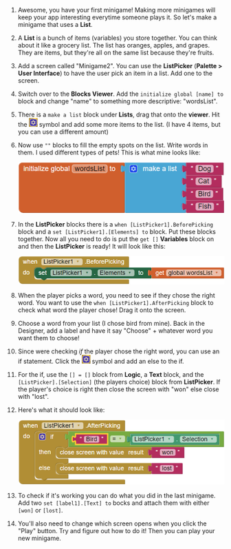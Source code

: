 1. Awesome, you have your first minigame! Making more minigames will keep your app interesting everytime someone plays it. So let's make a minigame that uses a **List**.

2. A **List** is a bunch of items (variables) you store together. You can think about it like a grocery list. The list has oranges, apples, and grapes. They are items, but they're all on the same list because they're fruits.

3. Add a screen called "Minigame2". You can use the **ListPicker** (**Palette > User Interface**) to have the user pick an item in a list. Add one to the screen.

4. Switch over to the **Blocks Viewer**. Add the `initialize global [name] to` block and change "name" to something more descriptive: "wordsList".

5. There is a `make a list` block under **Lists**, drag that onto the **viewer**. Hit the ![](/assets/symbol.png) symbol and add some more items to the list. (I have 4 items, but you can use a different amount)

6. Now use `""` blocks to fill the empty spots on the list. Write words in them. I used different types of pets! This is what mine looks like:

    ![](/assets/petList.png)

7. In the **ListPicker** blocks there is a `when [ListPicker1].BeforePicking` block and a `set [ListPicker1].[Elements] to` block. Put these blocks together. Now all you need to do is put the `get []` **Variables** block on and then the **ListPicker** is ready! It will look like this:

    ![#](/assets/beforePicking.png)

8. When the player picks a word, you need to see if they chose the right word. You want to use the `when [ListPicker1].AfterPicking` block to check what word the player chose! Drag it onto the screen.

9. Choose a word from your list (I chose bird from mine). Back in the Designer, add a label and have it say "Choose" + whatever word you want them to choose!

10. Since were checking *if* the player chose the right word, you can use an if statement. Click the ![](/assets/symbol.png) symbol and add an else to the if.

11. For the if, use the `[] = []` block from **Logic**, a **Text** block, and the `[ListPicker].[Selection]` (the players choice) block from **ListPicker**. If the player's choice is right then close the screen with "won" else close with "lost".

12. Here's what it should look like:

    ![](/assets/afterPicking.png)

13. To check if it's working you can do what you did in the last minigame. Add two `set [label1].[Text] to` bocks and attach them with either `[won]` or `[lost]`.

14. You'll also need to change which screen opens when you click the "Play" button. Try and figure out how to do it! Then you can play your new minigame.
